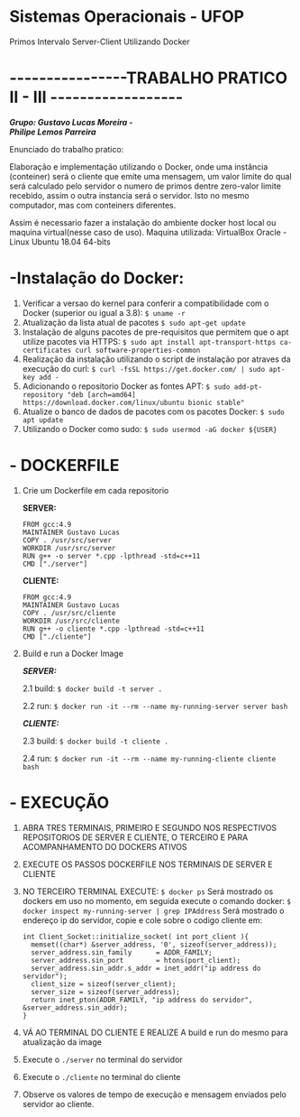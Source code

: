 # Sistemas Operacionais - UFOP
Primos Intervalo Server-Client Utilizando Docker 
# ----------------TRABALHO PRATICO II - III ------------------ 
**_Grupo: Gustavo Lucas Moreira -  
Philipe Lemos Parreira_** 

Enunciado do trabalho pratico: 

Elaboração e implementação utilizando o Docker, onde uma instância (conteiner) será o cliente que emite uma mensagem, 
um valor limite do qual será calculado pelo servidor o numero de primos dentre zero-valor limite recebido, 
assim o outra instancia será o servidor. Isto no mesmo computador, mas com conteiners diferentes.

Assim é necessario fazer a instalação do ambiente docker host local ou maquina virtual(nesse caso de uso). 
Maquina utilizada: 
VirtualBox Oracle - Linux Ubuntu 18.04 64-bits

# -Instalação do Docker: 
 1. Verificar a versao do kernel para conferir a compatibilidade com o Docker (superior ou igual a 3.8):
 	```$ uname -r```
 2. Atualização da lista atual de pacotes 
 	```$ sudo apt-get update``` 
 3. Instalação de alguns pacotes de pre-requisitos que permitem que o apt utilize pacotes via HTTPS:
 	```$ sudo apt install apt-transport-https ca-certificates curl software-properties-common``` 
 4. Realização da instalação utilizando o script de instalação por atraves da execução do curl:
 	```$ curl -fsSL https://get.docker.com/ | sudo apt-key add -```
 5. Adicionando o repositorio Docker as fontes APT: 
 	```$ sudo add-pt-repository "deb [arch=amd64] https://download.docker.com/linux/ubuntu bionic stable"```
 6. Atualize o banco de dados de pacotes com os pacotes Docker:
 	```$ sudo apt update``` 
 7. Utilizando o Docker como sudo:
 	```$ sudo usermod -aG docker ${USER}``` 

# - DOCKERFILE
1. Crie um Dockerfile em cada repositorio 

    **SERVER:** 
    ```
	FROM gcc:4.9 
	MAINTAINER Gustavo Lucas 
	COPY . /usr/src/server
	WORKDIR /usr/src/server
	RUN g++ -o server *.cpp -lpthread -std=c++11
	CMD ["./server"] 
   ```  
    **CLIENTE:**
	```
	FROM gcc:4.9 
	MAINTAINER Gustavo Lucas 
	COPY . /usr/src/cliente
	WORKDIR /usr/src/cliente
	RUN g++ -o cliente *.cpp -lpthread -std=c++11
	CMD ["./cliente"] 
 	```
2. Build e run a Docker Image 

	**_SERVER:_** 	

	2.1 build:
	```$ docker build -t server .```

	2.2 run:
	```$ docker run -it --rm --name my-running-server server bash```

	**_CLIENTE:_** 

	2.3 build:
	```$ docker build -t cliente .```

	2.4 run:
	```$ docker run -it --rm --name my-running-cliente cliente bash```

# - EXECUÇÃO 
 1. ABRA TRES TERMINAIS, PRIMEIRO E SEGUNDO NOS RESPECTIVOS REPOSITORIOS DE SERVER E CLIENTE, O TERCEIRO E PARA ACOMPANHAMENTO DO DOCKERS ATIVOS 

 2. EXECUTE OS PASSOS DOCKERFILE NOS TERMINAIS DE SERVER E CLIENTE 

 3. NO TERCEIRO TERMINAL EXECUTE: 
	```$ docker ps```
 	Será mostrado os dockers em uso no momento, em seguida 
 execute o comando docker:
	```$ docker inspect my-running-server | grep IPAddress```
	Será mostrado o endereço ip do servidor, copie e cole sobre o codigo cliente em:
	```
	int Client_Socket::initialize_socket( int port_client ){
	  memset((char*) &server_address, '0', sizeof(server_address));
	  server_address.sin_family      = ADDR_FAMILY;
	  server_address.sin_port        = htons(port_client); 
	  server_address.sin_addr.s_addr = inet_addr("ip address do servidor");
	  client_size = sizeof(server_client);
	  server_size = sizeof(server_address);
	  return inet_pton(ADDR_FAMILY, "ip address do servidor", &server_address.sin_addr);
    }
    ```
 4. VÁ AO TERMINAL DO CLIENTE E REALIZE A build e run do mesmo para atualização da image 

 5. Execute o ```./server``` no terminal do servidor 

 6. Execute o ```./cliente``` no terminal do cliente 

 7. Observe os valores de tempo de execução e mensagem enviados pelo servidor ao cliente. 




